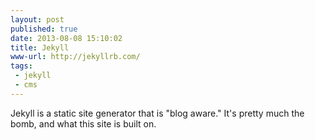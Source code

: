 ```yaml
---
layout: post
published: true
date: 2013-08-08 15:10:02
title: Jekyll
www-url: http://jekyllrb.com/
tags: 
 - jekyll
 - cms
---
```


Jekyll is a static site generator that is "blog aware." It's pretty much the bomb, and what this site is built on.
